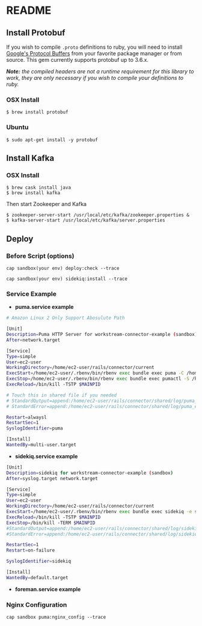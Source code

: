 # README

## Install Protobuf

If you wish to compile `.proto` definitions to ruby, you will need to install [Google's Protocol Buffers](http://code.google.com/p/protobuf) from your favorite package manager or from source. This gem currently supports protobuf up to 3.6.x.

_**Note:** the compiled headers are not a runtime requirement for this library to work, they are only necessary if you wish to compile your definitions to ruby._

### OSX Install

```shell
$ brew install protobuf
```

### Ubuntu
```shell
$ sudo apt-get install -y protobuf
```

## Install Kafka

### OSX Install

```shell
$ brew cask install java
$ brew install kafka
```

Then start Zookeeper and Kafka

```
$ zookeeper-server-start /usr/local/etc/kafka/zookeeper.properties &
$ kafka-server-start /usr/local/etc/kafka/server.properties 
```

## Deploy

### Before Script (options)

```shell
cap sandbox(your env) deploy:check --trace

cap sandbox(your env) sidekiq:install --trace
```

### Service Example
* __puma.service example__
```bash
# Amazon Linux 2 Only Support Abosulute Path

[Unit]
Description=Puma HTTP Server for workstream-connector-example (sandbox)
After=network.target

[Service]
Type=simple
User=ec2-user
WorkingDirectory=/home/ec2-user/rails/connector/current
ExecStart=/home/ec2-user/.rbenv/bin/rbenv exec bundle exec puma -C /home/ec2-user/rails/connector/shared/puma.rb
ExecStop=/home/ec2-user/.rbenv/bin/rbenv exec bundle exec pumactl -S /home/ec2-user/rails/connector/shared/tmp/pids/puma.state stop
ExecReload=/bin/kill -TSTP $MAINPID

# Touch this in shared file if you needed
# StandardOutput=append:/home/ec2-user/rails/connector/shared/log/puma_access.log
# StandardError=append:/home/ec2-user/rails/connector/shared/log/puma_error.log

Restart=alwaysl
RestartSec=1
SyslogIdentifier=puma

[Install]
WantedBy=multi-user.target
```
* __sidekiq.service example__
  
```bash
[Unit]
Description=sidekiq for workstream-connector-example (sandbox)
After=syslog.target network.target

[Service]
Type=simple
User=ec2-user
WorkingDirectory=/home/ec2-user/rails/connector/current
ExecStart=/home/ec2-user/.rbenv/bin/rbenv exec bundle exec sidekiq -e sandbox
ExecReload=/bin/kill -TSTP $MAINPID
ExecStop=/bin/kill -TERM $MAINPID
#StandardOutput=append:/home/ec2-user/rails/connector/shared/log/sidekiq.log
#StandardError=append:/home/ec2-user/rails/connector/shared/log/sidekiq.error.log

RestartSec=1
Restart=on-failure

SyslogIdentifier=sidekiq

[Install]
WantedBy=default.target
```
* __foreman.service example__

### Nginx Configuration

```shell
cap sandbox puma:nginx_config --trace
```